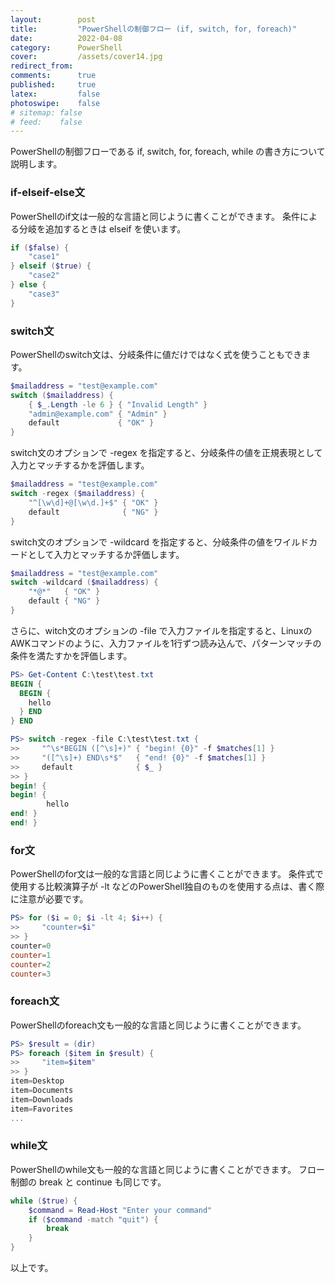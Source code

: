```yaml
---
layout:        post
title:         "PowerShellの制御フロー (if, switch, for, foreach)"
date:          2022-04-08
category:      PowerShell
cover:         /assets/cover14.jpg
redirect_from:
comments:      true
published:     true
latex:         false
photoswipe:    false
# sitemap: false
# feed:    false
---
```


PowerShellの制御フローである if, switch, for, foreach, while の書き方について説明します。

### if-elseif-else文
PowerShellのif文は一般的な言語と同じように書くことができます。
条件による分岐を追加するときは elseif を使います。
```ps1
if ($false) {
    "case1"
} elseif ($true) {
    "case2"
} else {
    "case3"
}
```

### switch文
PowerShellのswitch文は、分岐条件に値だけではなく式を使うこともできます。
```ps1
$mailaddress = "test@example.com"
switch ($mailaddress) {
    { $_.Length -le 6 } { "Invalid Length" }
    "admin@example.com" { "Admin" }
    default             { "OK" }
}
```

switch文のオプションで -regex を指定すると、分岐条件の値を正規表現として入力とマッチするかを評価します。
```ps1
$mailaddress = "test@example.com"
switch -regex ($mailaddress) {
    "^[\w\d]+@[\w\d.]+$" { "OK" }
    default              { "NG" }
}
```

switch文のオプションで -wildcard を指定すると、分岐条件の値をワイルドカードとして入力とマッチするか評価します。
```ps1
$mailaddress = "test@example.com"
switch -wildcard ($mailaddress) {
    "*@*"   { "OK" }
    default { "NG" }
}
```

さらに、witch文のオプションの -file で入力ファイルを指定すると、LinuxのAWKコマンドのように、入力ファイルを1行ずつ読み込んで、パターンマッチの条件を満たすかを評価します。
```ps1
PS> Get-Content C:\test\test.txt
BEGIN {
  BEGIN {
    hello
  } END
} END

PS> switch -regex -file C:\test\test.txt {
>>     "^\s*BEGIN ([^\s]+)" { "begin! {0}" -f $matches[1] }
>>     "([^\s]+) END\s*$"   { "end! {0}" -f $matches[1] }
>>     default              { $_ }
>> }
begin! {
begin! {
        hello
end! }
end! }
```

### for文
PowerShellのfor文は一般的な言語と同じように書くことができます。
条件式で使用する比較演算子が -lt などのPowerShell独自のものを使用する点は、書く際に注意が必要です。
```ps1
PS> for ($i = 0; $i -lt 4; $i++) {
>>     "counter=$i"
>> }
counter=0
counter=1
counter=2
counter=3
```

### foreach文
PowerShellのforeach文も一般的な言語と同じように書くことができます。
```ps1
PS> $result = (dir)
PS> foreach ($item in $result) {
>>     "item=$item"
>> }
item=Desktop
item=Documents
item=Downloads
item=Favorites
...
```

### while文
PowerShellのwhile文も一般的な言語と同じように書くことができます。
フロー制御の break と continue も同じです。
```ps1
while ($true) {
    $command = Read-Host "Enter your command"
    if ($command -match "quit") {
        break
    }
}
```

以上です。
